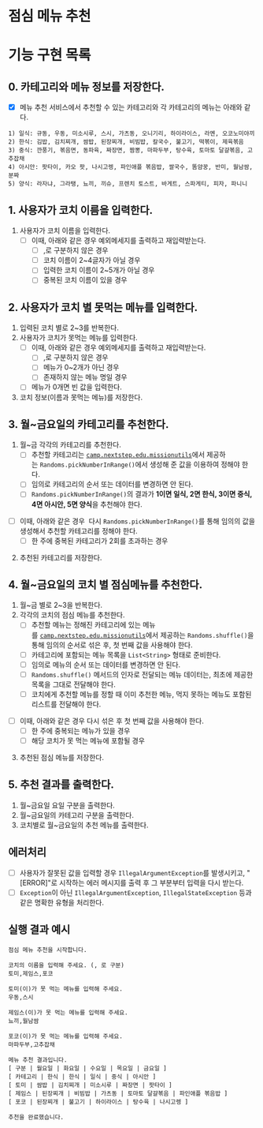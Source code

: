 # 점심 메뉴 추천

# 기능 구현 목록

## 0. 카테고리와 메뉴 정보를 저장한다.

- [x]  메뉴 추천 서비스에서 추천할 수 있는 카테고리와 각 카테고리의 메뉴는 아래와 같다.

```
1) 일식: 규동, 우동, 미소시루, 스시, 가츠동, 오니기리, 하이라이스, 라멘, 오코노미야끼
2) 한식: 김밥, 김치찌개, 쌈밥, 된장찌개, 비빔밥, 칼국수, 불고기, 떡볶이, 제육볶음
3) 중식: 깐풍기, 볶음면, 동파육, 짜장면, 짬뽕, 마파두부, 탕수육, 토마토 달걀볶음, 고추잡채
4) 아시안: 팟타이, 카오 팟, 나시고렝, 파인애플 볶음밥, 쌀국수, 똠얌꿍, 반미, 월남쌈, 분짜
5) 양식: 라자냐, 그라탱, 뇨끼, 끼슈, 프렌치 토스트, 바게트, 스파게티, 피자, 파니니
```

## 1. 사용자가 코치 이름을 입력한다.

1. 사용자가 코치 이름을 입력한다.
    - [ ]  이때, 아래와 같은 경우 예외메세지를 출력하고 재입력받는다.
        - [ ]  ,로 구분하지 않은 경우
        - [ ]  코치 이름이 2~4글자가 아닐 경우
        - [ ]  입력한 코치 이름이 2~5개가 아닐 경우
        - [ ]  중복된 코치 이름이 있을 경우

## 2. 사용자가 코치 별 못먹는 메뉴를 입력한다.

1. 입력된 코치 별로 2~3를 반복한다.
2. 사용자가 코치가 못먹는 메뉴를 입력한다.
    - [ ]  이때, 아래와 같은 경우 예외메세지를 출력하고 재입력받는다.
        - [ ]  ,로 구분하지 않은 경우
        - [ ]  메뉴가 0~2개가 아닌 경우
        - [ ]  존재하지 않는 메뉴 명일 경우
    - [ ]  메뉴가 0개면 빈 값을 입력한다.
3. 코치 정보(이름과 못먹는 메뉴)를 저장한다.

## 3. 월~금요일의 카테고리를 추천한다.

1. 월~금 각각의 카테고리를 추천한다.
    - [ ]  추천할 카테고리는 [`camp.nextstep.edu.missionutils`](https://github.com/woowacourse-projects/mission-utils)에서 제공하는 `Randoms.pickNumberInRange()`에서 생성해 준 값을 이용하여 정해야 한다.
    - [ ]  임의로 카테고리의 순서 또는 데이터를 변경하면 안 된다.
    - [ ]  `Randoms.pickNumberInRange()`의 결과가 **1이면 일식, 2면 한식, 3이면 중식, 4면 아시안, 5면 양식**을 추천해야 한다.
- [ ]  이때, 아래와 같은 경우  다시 `Randoms.pickNumberInRange()`를 통해 임의의 값을 생성해서 추천할 카테고리를 정해야 한다.
    - [ ]  한 주에 중복된 카테고리가 2회를 초과하는 경우
2. 추천된 카테고리를 저장한다.

## 4. 월~금요일의 코치 별 점심메뉴를 추천한다.

1. 월~금 별로 2~3을 반복한다.
2. 각각의 코치의 점심 메뉴를 추천한다.
    - [ ]  추천할 메뉴는 정해진 카테고리에 있는 메뉴를 [`camp.nextstep.edu.missionutils`](https://github.com/woowacourse-projects/mission-utils)에서 제공하는 `Randoms.shuffle()`을 통해 임의의 순서로 섞은 후, 첫 번째 값을 사용해야 한다.
    - [ ]  카테고리에 포함되는 메뉴 목록을 `List<String>` 형태로 준비한다.
    - [ ]  임의로 메뉴의 순서 또는 데이터를 변경하면 안 된다.
    - [ ]  `Randoms.shuffle()` 메서드의 인자로 전달되는 메뉴 데이터는, 최초에 제공한 목록을 그대로 전달해야 한다.
    - [ ]  코치에게 추천할 메뉴를 정할 때 이미 추천한 메뉴, 먹지 못하는 메뉴도 포함된 리스트를 전달해야 한다.
- [ ]  이때, 아래와 같은 경우 다시 섞은 후 첫 번째 값을 사용해야 한다.
    - [ ]  한 주에 중복되는 메뉴가 있을 경우
    - [ ]  해당 코치가 못 먹는 메뉴에 포함될 경우
3. 추천된 점심 메뉴를 저장한다.

## 5. 추천 결과를 출력한다.

1. 월~금요일 요일 구분을 출력한다.
2. 월~금요일의 카테고리 구분을 출력한다.
3. 코치별로 월~금요일의 추천 메뉴를 출력한다.

## 에러처리

- [ ]  사용자가 잘못된 값을 입력할 경우 `IllegalArgumentException`를 발생시키고, "[ERROR]"로 시작하는 에러 메시지를 출력 후 그 부분부터 입력을 다시 받는다.
- [ ]  `Exception`이 아닌 `IllegalArgumentException`, `IllegalStateException` 등과 같은 명확한 유형을 처리한다.

## 실행 결과 예시

```
점심 메뉴 추천을 시작합니다.

코치의 이름을 입력해 주세요. (, 로 구분)
토미,제임스,포코

토미(이)가 못 먹는 메뉴를 입력해 주세요.
우동,스시

제임스(이)가 못 먹는 메뉴를 입력해 주세요.
뇨끼,월남쌈

포코(이)가 못 먹는 메뉴를 입력해 주세요.
마파두부,고추잡채

메뉴 추천 결과입니다.
[ 구분 | 월요일 | 화요일 | 수요일 | 목요일 | 금요일 ]
[ 카테고리 | 한식 | 한식 | 일식 | 중식 | 아시안 ]
[ 토미 | 쌈밥 | 김치찌개 | 미소시루 | 짜장면 | 팟타이 ]
[ 제임스 | 된장찌개 | 비빔밥 | 가츠동 | 토마토 달걀볶음 | 파인애플 볶음밥 ]
[ 포코 | 된장찌개 | 불고기 | 하이라이스 | 탕수육 | 나시고렝 ]

추천을 완료했습니다.
```